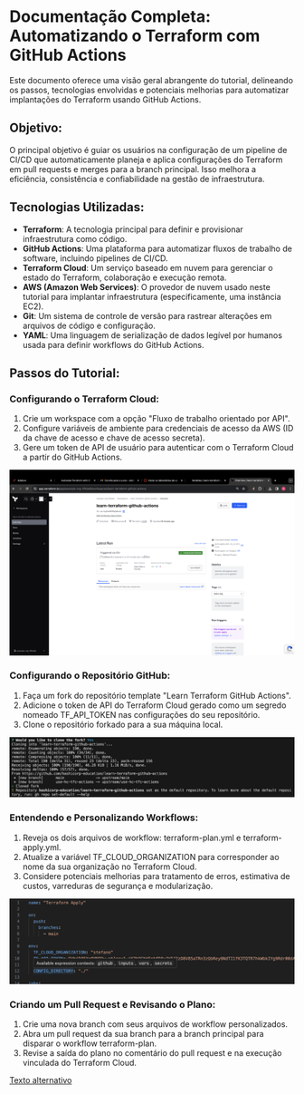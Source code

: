 # Documentação Completa: Automatizando o Terraform com GitHub Actions

Este documento oferece uma visão geral abrangente do tutorial, delineando os passos, tecnologias envolvidas e potenciais melhorias para automatizar implantações do Terraform usando GitHub Actions.

## Objetivo:
O principal objetivo é guiar os usuários na configuração de um pipeline de CI/CD que automaticamente planeja e aplica configurações do Terraform em pull requests e merges para a branch principal. Isso melhora a eficiência, consistência e confiabilidade na gestão de infraestrutura.

## Tecnologias Utilizadas:
- **Terraform**: A tecnologia principal para definir e provisionar infraestrutura como código.
- **GitHub Actions**: Uma plataforma para automatizar fluxos de trabalho de software, incluindo pipelines de CI/CD.
- **Terraform Cloud**: Um serviço baseado em nuvem para gerenciar o estado do Terraform, colaboração e execução remota.
- **AWS (Amazon Web Services)**: O provedor de nuvem usado neste tutorial para implantar infraestrutura (especificamente, uma instância EC2).
- **Git**: Um sistema de controle de versão para rastrear alterações em arquivos de código e configuração.
- **YAML**: Uma linguagem de serialização de dados legível por humanos usada para definir workflows do GitHub Actions.



## Passos do Tutorial:
### Configurando o Terraform Cloud:
1. Crie um workspace com a opção "Fluxo de trabalho orientado por API".
2. Configure variáveis de ambiente para credenciais de acesso da AWS (ID da chave de acesso e chave de acesso secreta).
3. Gere um token de API de usuário para autenticar com o Terraform Cloud a partir do GitHub Actions.

![Texto alternativo](./Utils/1.png "Título da Imagem")


### Configurando o Repositório GitHub:
1. Faça um fork do repositório template "Learn Terraform GitHub Actions".
2. Adicione o token de API do Terraform Cloud gerado como um segredo nomeado TF_API_TOKEN nas configurações do seu repositório.
3. Clone o repositório forkado para a sua máquina local.

![Texto alternativo](./Utils/2.png "Título da Imagem")


### Entendendo e Personalizando Workflows:
1. Reveja os dois arquivos de workflow: terraform-plan.yml e terraform-apply.yml.
2. Atualize a variável TF_CLOUD_ORGANIZATION para corresponder ao nome da sua organização no Terraform Cloud.
3. Considere potenciais melhorias para tratamento de erros, estimativa de custos, varreduras de segurança e modularização.

![Texto alternativo](./utils/3.png "Título da Imagem")


### Criando um Pull Request e Revisando o Plano:
1. Crie uma nova branch com seus arquivos de workflow personalizados.
2. Abra um pull request da sua branch para a branch principal para disparar o workflow terraform-plan.
3. Revise a saída do plano no comentário do pull request e na execução vinculada do Terraform Cloud.

[Texto alternativo](./Utils/4.png "Título da Imagem")




